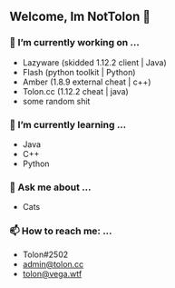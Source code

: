 ## Welcome, Im NotTolon 👋

### 🔭 I’m currently working on ...
* Lazyware (skidded 1.12.2 client | Java)
* Flash (python toolkit | Python)
* Amber (1.8.9 external cheat | c++)
* Tolon.cc (1.12.2 cheat | java)
* some random shit

### 🌱 I’m currently learning ...
* Java
* C++
* Python

### 💬 Ask me about ...
* Cats

### 📫 How to reach me: ...
* Tolon#2502
* admin@tolon.cc
* tolon@vega.wtf

